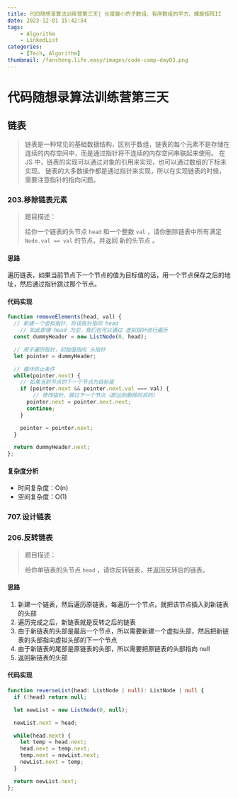 ```yaml
---
title: 代码随想录算法训练营第三天| 长度最小的子数组、有序数组的平方、螺旋矩阵II
date: 2023-12-01 15:42:54
tags:
	- Algorithm
	- LinkedList
categories:
	- [Tech, Algorithm]
thumbnail: /fansheng.life.easy/images/code-camp-day03.png
---
```


# 代码随想录算法训练营第三天

## 链表

> 链表是一种常见的基础数据结构，区别于数组，链表的每个元素不是存储在连续的内存空间中，而是通过指针将不连续的内存空间串联起来使用。
> 在 JS 中，链表的实现可以通过对象的引用来实现，也可以通过数组的下标来实现。
> 链表的大多数操作都是通过指针来实现，所以在实现链表的时候，需要注意指针的指向问题。

### 203.移除链表元素

> 题目描述：
> 
> 给你一个链表的头节点 `head` 和一个整数 `val` ，请你删除链表中所有满足 `Node.val == val` 的节点，并返回 新的头节点 。

#### 思路

遍历链表，如果当前节点下一个节点的值为目标值的话，用一个节点保存之后的地址，然后通过指针跳过那个节点。

#### 代码实现

```typescript
function removeElements(head, val) {
  // 新建一个虚拟指针，将该指针指向 head
	// 如此即便 head 为空，我们也可以通过 虚拟指针进行遍历
  const dummyHeader = new ListNode(0, head);

  // 用于遍历指针，初始值指向 头指针
  let pointer = dummyHeader;

  // 循环终止条件
  while(pointer.next) {
    // 如果当前节点的下一个节点为目标值
    if (pointer.next && pointer.next.val === val) {
	    // 修改指针，跳过下一个节点（即达到删除的目的）
      pointer.next = pointer.next.next;
      continue;
    }

    pointer = pointer.next;
  }

  return dummyHeader.next;
};
```
#### 复杂度分析

+ 时间复杂度：O(n)
+ 空间复杂度：O(1)

### 707.设计链表  

### 206.反转链表 

> 题目描述：
> 
> 给你单链表的头节点 `head` ，请你反转链表，并返回反转后的链表。

#### 思路

1. 新建一个链表，然后遍历原链表，每遍历一个节点，就把该节点插入到新链表的头部
2. 遍历完成之后，新链表就是反转之后的链表
3. 由于新链表的头部是最后一个节点，所以需要新建一个虚拟头部，然后把新链表的头部指向虚拟头部的下一个节点
4. 由于新链表的尾部是原链表的头部，所以需要把原链表的头部指向 null
5. 返回新链表的头部

#### 代码实现

```typescript
function reverseList(head: ListNode | null): ListNode | null {
  if (!head) return null;

  let newList = new ListNode(0, null);

  newList.next = head;

  while(head.next) {
    let temp = head.next;
    head.next = temp.next;
    temp.next = newList.next;
    newList.next = temp;
  }

  return newList.next;
};
```
